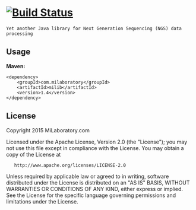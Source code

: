 [![Build Status](https://travis-ci.org/milaboratory/milib.png?branch=develop)](https://travis-ci.org/milaboratory/milib)
=====

    Yet another Java library for Next Generation Sequencing (NGS) data processing
    
## Usage

**Maven:**
```
<dependency>
    <groupId>com.milaboratory</groupId>
    <artifactId>milib</artifactId>
    <version>1.4</version>
</dependency>
```

## License

   Copyright 2015 MiLaboratory.com

   Licensed under the Apache License, Version 2.0 (the "License");
   you may not use this file except in compliance with the License.
   You may obtain a copy of the License at

       http://www.apache.org/licenses/LICENSE-2.0

   Unless required by applicable law or agreed to in writing, software
   distributed under the License is distributed on an "AS IS" BASIS,
   WITHOUT WARRANTIES OR CONDITIONS OF ANY KIND, either express or implied.
   See the License for the specific language governing permissions and
   limitations under the License.
